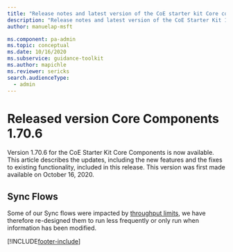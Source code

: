 ```yaml
---
title: "Release notes and latest version of the CoE starter kit Core components 1.70.6 | MicrosoftDocs"
description: "Release notes and latest version of the CoE Starter Kit 1.70.6"
author: manuelap-msft

ms.component: pa-admin
ms.topic: conceptual
ms.date: 10/16/2020
ms.subservice: guidance-toolkit
ms.author: mapichle
ms.reviewer: sericks
search.audienceType: 
  - admin
---
```


# Released version Core Components 1.70.6

Version 1.70.6 for the CoE Starter Kit Core Components is now available. This article describes the updates, including the new features and the fixes to existing functionality, included in this release. This version was first made available on October 16, 2020.

## Sync Flows

Some of our Sync flows were impacted by [throughput limits](/power-automate/limits-and-config#throughput-limits), we have therefore re-designed them to run less frequently or only run when information has been modified.


[!INCLUDE[footer-include](../../../includes/footer-banner.md)]
